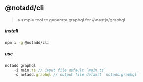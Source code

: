 ## @notadd/cli
> a simple tool to generate graphql for @nestjs/graphql

##### install

```sh
npm i -g @notadd/cli
```

##### use

```ts
notadd graphql 
    -i main.ts // input file default `main.ts`
    -o notadd.graphql // output file default `notadd.graphql`
```
